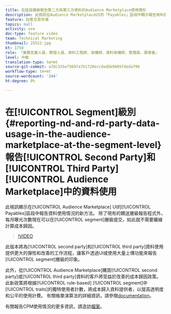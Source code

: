 ```yaml
---
title: 在區段層級報告第二方與第三方資料的Audience Marketplace使用情形
description: 此視訊在Audience MarketplaceUI的「Payables」區段中顯示報告資料使用情況的新方法。 除了現有的饋送層級報告程式外，現在可以在區段層級提交每月曝光，如此就不需要離線計算成本歸因。
feature: 訪客交易市場
topics: null
activity: use
doc-type: feature video
team: Technical Marketing
thumbnail: 25522.jpg
kt: 1758
role: 「業務從業人員、開發人員、資料工程師、架構師、資料架構師、管理員、領導者」
level: 中級
translation-type: tm+mt
source-git-commit: a7dc335e75697a7b1720eccdadbb9605fdeda798
workflow-type: tm+mt
source-wordcount: '244'
ht-degree: 0%

---
```



# 在[!UICONTROL Segment]級別{#reporting-nd-and-rd-party-data-usage-in-the-audience-marketplace-at-the-segment-level}報告[!UICONTROL Second Party]和[!UICONTROL Third Party][!UICONTROL Audience Marketplace]中的資料使用

此視訊顯示在[!UICONTROL Audience Marketplace] UI的[!UICONTROL Payables]區段中報告資料使用情況的新方法。 除了現有的饋送層級報告程式外，每月曝光次數現在可以在[!UICONTROL segment]層級提交，如此就不需要離線計算成本歸因。

>[!VIDEO](https://video.tv.adobe.com/v/25522/?quality=12)

此版本將為[!UICONTROL second party]和[!UICONTROL third party]資料使用提供更大的彈性和改善的工作流程，讓客戶透過UI或使用大量上傳功能來報告[!UICONTROL segment]層級的印象。

此外，從[!UICONTROL Audience Marketplace]購買[!UICONTROL second party]或[!UICONTROL third party]資料的客戶將受益於改善的成本歸因政策。 此新政策將根據[!UICONTROL rule-based] [!UICONTROL segment]中[!UICONTROL traits]的獨特使用者計數，將成本歸入資料提供者，以提高透明度和公平的使用計費。 有關帳單演算法的詳細資訊，請參閱[documentation](https://experiencecloud.adobe.com/resources/help/en_US/aam/marketplace_cpm_billing.html)。

有關報告CPM使用情況的更多資訊，請造訪[檔案](https://experiencecloud.adobe.com/resources/help/en_US/aam/t_marketplace_report_cpm_usage.html)。